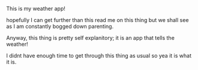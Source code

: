 This is my weather app!

hopefully I can get further than this read me on this thing but we shall see as I am constantly bogged down parenting.

Anyway, this thing is pretty self explanitory; it is an app that tells the weather!

I didnt have enough time to get through this thing as usual so yea it is what it is.